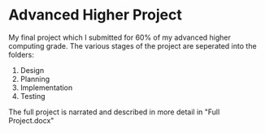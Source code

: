# Advanced Higher Project
My final project which I submitted for 60% of my advanced higher computing grade.
The various stages of the project are seperated into the folders:
  1) Design
  2) Planning
  3) Implementation
  4) Testing
 
The full project is narrated and described in more detail in "Full Project.docx"

